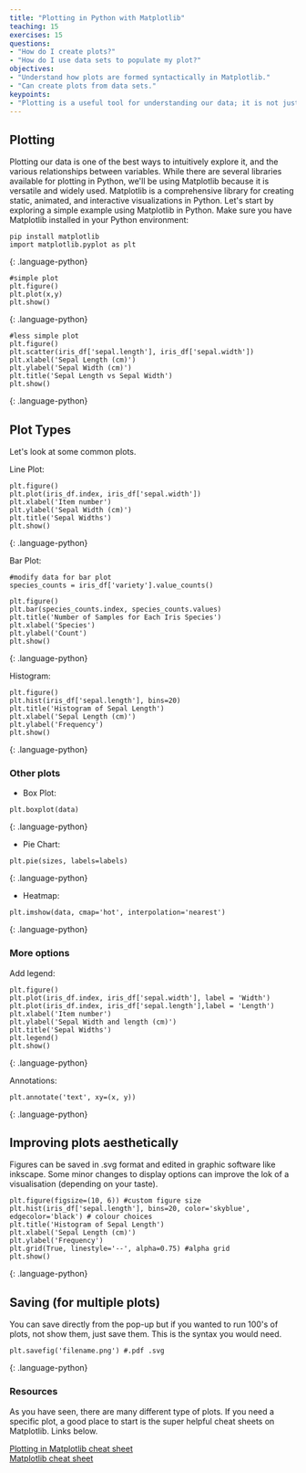 ```yaml
---
title: "Plotting in Python with Matplotlib"
teaching: 15
exercises: 15
questions:
- "How do I create plots?"
- "How do I use data sets to populate my plot?"
objectives:
- "Understand how plots are formed syntactically in Matplotlib."
- "Can create plots from data sets."
keypoints:
- "Plotting is a useful tool for understanding our data; it is not just for results visualization."
---
```


## Plotting

Plotting our data is one of the best ways to intuitively explore it, and the various relationships between variables. While there are several libraries available for plotting in Python, we'll be using Matplotlib because it is versatile and widely used. Matplotlib is a comprehensive library for creating static, animated, and interactive visualizations in Python. Let's start by exploring a simple example using Matplotlib in Python. Make sure you have Matplotlib installed in your Python environment:

```
pip install matplotlib
import matplotlib.pyplot as plt
```
{: .language-python}


```
#simple plot
plt.figure()
plt.plot(x,y)
plt.show()
```
{: .language-python}

```
#less simple plot
plt.figure()
plt.scatter(iris_df['sepal.length'], iris_df['sepal.width'])
plt.xlabel('Sepal Length (cm)')
plt.ylabel('Sepal Width (cm)')
plt.title('Sepal Length vs Sepal Width')
plt.show()
```
{: .language-python}

## Plot Types

Let's look at some common plots.

Line Plot: 
```
plt.figure()
plt.plot(iris_df.index, iris_df['sepal.width'])
plt.xlabel('Item number')
plt.ylabel('Sepal Width (cm)')
plt.title('Sepal Widths')
plt.show()
```
{: .language-python}

Bar Plot: 
```
#modify data for bar plot
species_counts = iris_df['variety'].value_counts()

plt.figure()
plt.bar(species_counts.index, species_counts.values)
plt.title('Number of Samples for Each Iris Species')
plt.xlabel('Species')
plt.ylabel('Count')
plt.show()
```
{: .language-python}

Histogram: 
```
plt.figure()
plt.hist(iris_df['sepal.length'], bins=20)
plt.title('Histogram of Sepal Length')
plt.xlabel('Sepal Length (cm)')
plt.ylabel('Frequency')
plt.show()
```
{: .language-python}

### Other plots

* Box Plot: 
```
plt.boxplot(data)
```
{: .language-python}
* Pie Chart: 
```
plt.pie(sizes, labels=labels)
```
{: .language-python}
* Heatmap: 
```
plt.imshow(data, cmap='hot', interpolation='nearest')
```
{: .language-python}

### More options

Add legend: 
```
plt.figure()
plt.plot(iris_df.index, iris_df['sepal.width'], label = 'Width')
plt.plot(iris_df.index, iris_df['sepal.length'],label = 'Length')
plt.xlabel('Item number')
plt.ylabel('Sepal Width and length (cm)')
plt.title('Sepal Widths')
plt.legend()
plt.show()
```
{: .language-python}

Annotations: 
```
plt.annotate('text', xy=(x, y))
```
{: .language-python}

## Improving plots aesthetically

Figures can be saved in .svg format and edited in graphic software like inkscape. Some minor changes to display options can improve the lok of a visualisation (depending on your taste). 

```
plt.figure(figsize=(10, 6)) #custom figure size
plt.hist(iris_df['sepal.length'], bins=20, color='skyblue', edgecolor='black') # colour choices
plt.title('Histogram of Sepal Length')
plt.xlabel('Sepal Length (cm)')
plt.ylabel('Frequency')
plt.grid(True, linestyle='--', alpha=0.75) #alpha grid
plt.show()
```
{: .language-python}

## Saving (for multiple plots)

You can save directly from the pop-up but if you wanted to run 100's of plots, not show them, just save them. This is the syntax you would need.

```
plt.savefig('filename.png') #.pdf .svg
```
{: .language-python}


### Resources

As you have seen, there are many different type of plots. If you need a specific plot, a good place to start is the super helpful cheat sheets on Matplotlib. Links below. 


[Plotting in Matplotlib cheat sheet](https://images.datacamp.com/image/upload/v1676360378/Marketing/Blog/Matplotlib_Cheat_Sheet.pdf)  
[Matplotlib cheat sheet](https://matplotlib.org/cheatsheets/cheatsheets.pdf)


